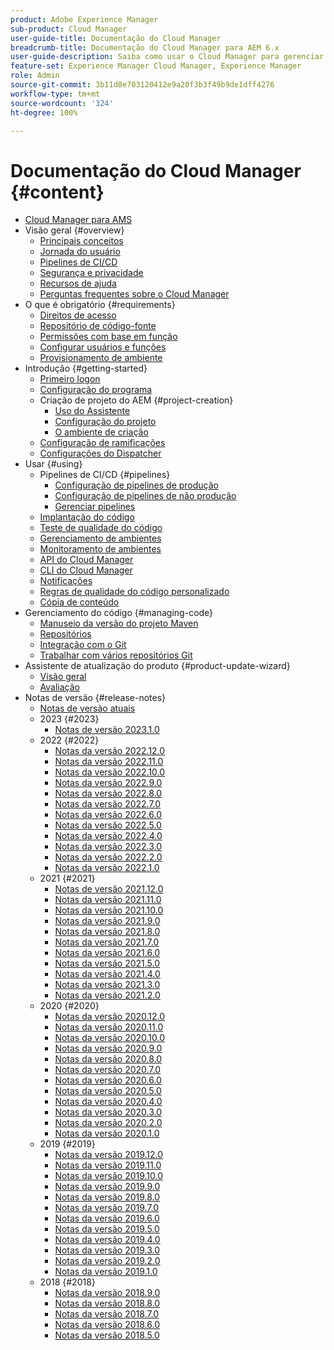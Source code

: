 ```yaml
---
product: Adobe Experience Manager
sub-product: Cloud Manager
user-guide-title: Documentação do Cloud Manager
breadcrumb-title: Documentação do Cloud Manager para AEM 6.x
user-guide-description: Saiba como usar o Cloud Manager para gerenciar manualmente o Adobe Experience Manager para AMS na nuvem.
feature-set: Experience Manager Cloud Manager, Experience Manager
role: Admin
source-git-commit: 3b11d8e703120412e9a20f3b3f49b9de1dff4276
workflow-type: tm+mt
source-wordcount: '324'
ht-degree: 100%

---
```



# Documentação do Cloud Manager {#content}

+ [Cloud Manager para AMS](introduction.md)
+ Visão geral {#overview}
   + [Principais conceitos](overview/key-concepts.md)
   + [Jornada do usuário](overview/user-journey.md)
   + [Pipelines de CI/CD](overview/ci-cd-pipelines.md)
   + [Segurança e privacidade](overview/security-and-privacy.md)
   + [Recursos de ajuda](overview/help-resources.md)
   + [Perguntas frequentes sobre o Cloud Manager](overview/faqs.md)
+ O que é obrigatório {#requirements}
   + [Direitos de acesso](requirements/access-rights.md)
   + [Repositório de código-fonte](requirements/source-code-repository.md)
   + [Permissões com base em função](requirements/role-based-permissions.md)
   + [Configurar usuários e funções](requirements/users-and-roles.md)
   + [Provisionamento de ambiente](requirements/environment-provisioning.md)
+ Introdução {#getting-started}
   + [Primeiro logon](getting-started/first-time-login.md)
   + [Configuração do programa](getting-started/program-setup.md)
   + Criação de projeto do AEM {#project-creation}
      + [Uso do Assistente](getting-started/using-the-wizard.md)
      + [Configuração do projeto](getting-started/project-setup.md)
      + [O ambiente de criação](getting-started/build-environment.md)
   + [Configuração de ramificações](getting-started/configuring-branches.md)
   + [Configurações do Dispatcher](getting-started/dispatcher-configurations.md)
+ Usar {#using}
   + Pipelines de CI/CD {#pipelines}
      + [Configuração de pipelines de produção](using/production-pipelines.md)
      + [Configuração de pipelines de não produção](using/non-production-pipelines.md)
      + [Gerenciar pipelines](using/managing-pipelines.md)
   + [Implantação do código](using/code-deployment.md)
   + [Teste de qualidade do código](using/code-quality-testing.md)
   + [Gerenciamento de ambientes](using/managing-environments.md)
   + [Monitoramento de ambientes](using/monitoring-environments.md)
   + [API do Cloud Manager](https://developer.adobe.com/experience-cloud/cloud-manager/reference/api/)
   + [CLI do Cloud Manager](https://github.com/adobe/aio-cli-plugin-cloudmanager/blob/main/README.md)
   + [Notificações](using/notifications.md)
   + [Regras de qualidade do código personalizado](using/custom-code-quality-rules.md)
   + [Cópia de conteúdo](using/content-copy.md)
+ Gerenciamento do código {#managing-code}
   + [Manuseio da versão do projeto Maven](managing-code/maven-project-version.md)
   + [Repositórios](managing-code/repositories.md)
   + [Integração com o Git](managing-code/git-integration.md)
   + [Trabalhar com vários repositórios Git](managing-code/multiple-git-repos.md)
+ Assistente de atualização do produto {#product-update-wizard}
   + [Visão geral](product-update-wizard/overview.md)
   + [Avaliação](product-update-wizard/evaluation.md)
+ Notas de versão {#release-notes}
   + [Notas de versão atuais](release-notes/current.md)
   + 2023 {#2023}
      + [Notas de versão 2023.1.0](release-notes/2023/2023-1-0.md)
   + 2022 {#2022}
      + [Notas da versão 2022.12.0](release-notes/2022/2022-12-0.md)
      + [Notas da versão 2022.11.0](release-notes/2022/2022-11-0.md)
      + [Notas da versão 2022.10.0](release-notes/2022/2022-10-0.md)
      + [Notas da versão 2022.9.0](release-notes/2022/2022-9-0.md)
      + [Notas da versão 2022.8.0](release-notes/2022/2022-8-0.md)
      + [Notas da versão 2022.7.0](release-notes/2022/2022-7-0.md)
      + [Notas da versão 2022.6.0](release-notes/2022/2022-6-0.md)
      + [Notas da versão 2022.5.0](release-notes/2022/2022-5-0.md)
      + [Notas da versão 2022.4.0](release-notes/2022/2022-4-0.md)
      + [Notas da versão 2022.3.0](release-notes/2022/2022-3-0.md)
      + [Notas da versão 2022.2.0](release-notes/2022/2022-2-0.md)
      + [Notas da versão 2022.1.0](release-notes/2022/2022-1-0.md)
   + 2021 {#2021}
      + [Notas de versão 2021.12.0](release-notes/2021/2021-12-0.md)
      + [Notas da versão 2021.11.0](release-notes/2021/2021-11-0.md)
      + [Notas da versão 2021.10.0](release-notes/2021/2021-10-0.md)
      + [Notas da versão 2021.9.0](release-notes/2021/2021-9-0.md)
      + [Notas da versão 2021.8.0](release-notes/2021/2021-8-0.md)
      + [Notas da versão 2021.7.0](release-notes/2021/2021-7-0.md)
      + [Notas da versão 2021.6.0](release-notes/2021/2021-6-0.md)
      + [Notas da versão 2021.5.0](release-notes/2021/2021-5-0.md)
      + [Notas da versão 2021.4.0](release-notes/2021/2021-4-0.md)
      + [Notas da versão 2021.3.0](release-notes/2021/2021-3-0.md)
      + [Notas da versão 2021.2.0](release-notes/2021/2021-2-0.md)
   + 2020 {#2020}
      + [Notas da versão 2020.12.0](release-notes/2020/2020-12-0.md)
      + [Notas da versão 2020.11.0](release-notes/2020/2020-11-0.md)
      + [Notas da versão 2020.10.0](release-notes/2020/2020-10-0.md)
      + [Notas da versão 2020.9.0](release-notes/2020/2020-9-0.md)
      + [Notas da versão 2020.8.0](release-notes/2020/2020-8-0.md)
      + [Notas da versão 2020.7.0](release-notes/2020/2020-7-0.md)
      + [Notas da versão 2020.6.0](release-notes/2020/2020-6-0.md)
      + [Notas da versão 2020.5.0](release-notes/2020/2020-5-0.md)
      + [Notas da versão 2020.4.0](release-notes/2020/2020-4-0.md)
      + [Notas da versão 2020.3.0](release-notes/2020/2020-3-0.md)
      + [Notas da versão 2020.2.0](release-notes/2020/2020-2-0.md)
      + [Notas da versão 2020.1.0](release-notes/2020/2020-1-0.md)
   + 2019 {#2019}
      + [Notas da versão 2019.12.0](release-notes/2019/2019-12-0.md)
      + [Notas da versão 2019.11.0](release-notes/2019/2019-11-0.md)
      + [Notas da versão 2019.10.0](release-notes/2019/2019-10-0.md)
      + [Notas da versão 2019.9.0](release-notes/2019/2019-9-0.md)
      + [Notas da versão 2019.8.0](release-notes/2019/2019-8-0.md)
      + [Notas da versão 2019.7.0](release-notes/2019/2019-7-0.md)
      + [Notas da versão 2019.6.0](release-notes/2019/2019-6-0.md)
      + [Notas da versão 2019.5.0](release-notes/2019/2019-5-0.md)
      + [Notas da versão 2019.4.0](release-notes/2019/2019-4-0.md)
      + [Notas da versão 2019.3.0](release-notes/2019/2019-3-0.md)
      + [Notas da versão 2019.2.0](release-notes/2019/2019-2-0.md)
      + [Notas da versão 2019.1.0](release-notes/2019/2019-1-0.md)
   + 2018 {#2018}
      + [Notas da versão 2018.9.0](release-notes/2018/2018-9-0.md)
      + [Notas da versão 2018.8.0](release-notes/2018/2018-8-0.md)
      + [Notas da versão 2018.7.0](release-notes/2018/2018-7-0.md)
      + [Notas da versão 2018.6.0](release-notes/2018/2018-6-0.md)
      + [Notas da versão 2018.5.0](release-notes/2018/2018-5-0.md)
